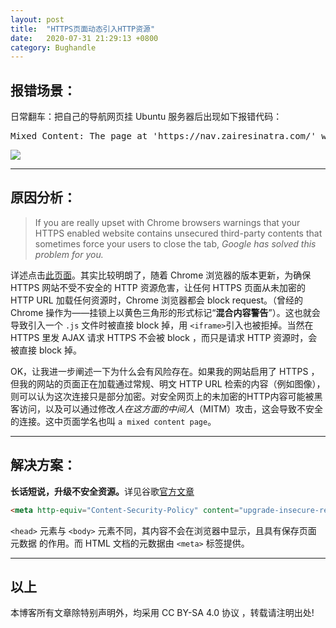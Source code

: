 ```yaml
---
layout: post
title:  "HTTPS页面动态引入HTTP资源"
date:   2020-07-31 21:29:13 +0800
category: Bughandle
---
```


## 报错场景：

日常翻车：把自己的导航网页挂 Ubuntu 服务器后出现如下报错代码：
<pre>
Mixed Content: The page at 'https://nav.zairesinatra.com/' was loaded over HTTPS, but requested an insecure script 'http://cdn.jsdelivr.net/npm/meting@1.2.0/dist/Meting.min.js'. This request has been blocked; the content must be served over HTTPS.
</pre>
<img src="/my-blog/blog-bughandle/assets/images/httperr.png">

---

## 原因分析：

> If you are really upset with Chrome browsers warnings that your HTTPS enabled website contains unsecured third-party contents that sometimes force your users to close the tab, *Google has solved this problem for you.*

详述点击<a href="https://thehackernews.com/2015/04/disable-mixed-content-warning.html">此页面</a>。其实比较明朗了，随着 Chrome 浏览器的版本更新，为确保 HTTPS 网站不受不安全的 HTTP 资源危害，让任何 HTTPS 页面从未加密的 HTTP URL 加载任何资源时，Chrome 浏览器都会 block request。（曾经的 Chrome 操作为——挂锁上以黄色三角形的形式标记“**混合内容警告**”）。这也就会导致引入一个 `.js` 文件时被直接 block 掉，用 `<iframe>`引入也被拒掉。当然在 HTTPS 里发 AJAX 请求 HTTPS 不会被 block ，而只是请求 HTTP 资源时，会被直接 block 掉。

OK，让我进一步阐述一下为什么会有风险存在。如果我的网站启用了 HTTPS ，但我的网站的页面正在加载通过常规、明文 HTTP URL 检索的内容（例如图像），则可以认为这次连接只是部分加密。对安全网页上的未加密的HTTP内容可能被黑客访问，以及可以通过修改*人在这方面的中间人*（MITM）攻击，这会导致不安全的连接。这中页面学名也叫 `a mixed content page`。

---

## 解决方案：

<strong>长话短说，升级不安全资源。</strong>详见谷歌<a href="https://blog.chromium.org/2015/04/chrome-43-beta-web-midi-and-upgrading.html">官方文章</a>

```html
<meta http-equiv="Content-Security-Policy" content="upgrade-insecure-requests">
```

`<head>` 元素与 `<body>` 元素不同，其内容不会在浏览器中显示，且具有保存页面 元数据 的作用。而 HTML 文档的元数据由 `<meta>` 标签提供。

------

## 以上

本博客所有文章除特别声明外，均采用 CC BY-SA 4.0 协议 ，转载请注明出处!